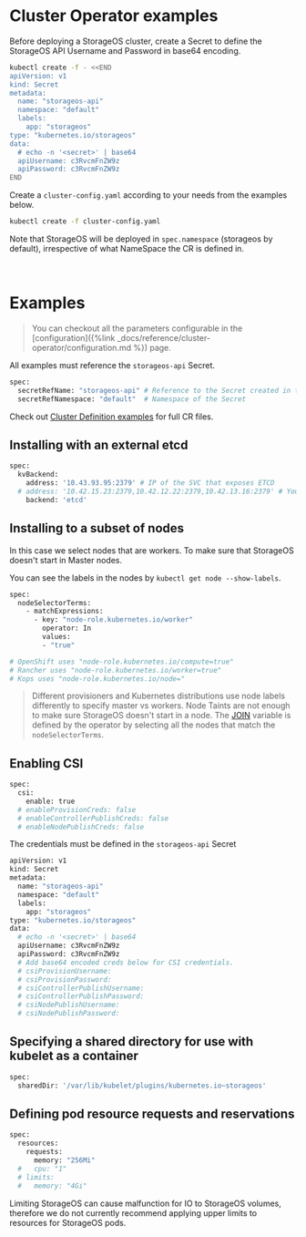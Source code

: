 # Cluster Operator examples

Before deploying a StorageOS cluster, create a Secret to define the StorageOS
API Username and Password in base64 encoding.

```bash
kubectl create -f - <<END
apiVersion: v1
kind: Secret
metadata:
  name: "storageos-api"
  namespace: "default"
  labels:
    app: "storageos"
type: "kubernetes.io/storageos"
data:
  # echo -n '<secret>' | base64
  apiUsername: c3RvcmFnZW9z
  apiPassword: c3RvcmFnZW9z
END
```


Create a `cluster-config.yaml` according to your needs from the examples below.

```bash
kubectl create -f cluster-config.yaml
```

Note that StorageOS will be deployed in `spec.namespace` (storageos by
default), irrespective of what NameSpace the CR is defined in.


&nbsp; <!-- this is a blank line -->

# Examples

> You can checkout all the parameters configurable in the
> [configuration]({%link _docs/reference/cluster-operator/configuration.md %})
> page.

All examples must reference the `storageos-api` Secret.

```bash
spec:
  secretRefName: "storageos-api" # Reference to the Secret created in the previous step
  secretRefNamespace: "default"  # Namespace of the Secret
```

Check out [Cluster Definition
examples](https://github.com/storageos/deploy/tree/master/k8s/deploy-storageos/cluster-operator) for full CR files.

## Installing with an external etcd

```bash
spec:
  kvBackend:
    address: '10.43.93.95:2379' # IP of the SVC that exposes ETCD
  # address: '10.42.15.23:2379,10.42.12.22:2379,10.42.13.16:2379' # You can specify individual IPs of the etcd servers
    backend: 'etcd'
```

## Installing to a subset of nodes

In this case we select nodes that are workers. To make sure that StorageOS doesn't start in Master nodes. 

You can see the labels in the nodes by `kubectl get node --show-labels`.

```bash
spec:
  nodeSelectorTerms:
    - matchExpressions:
      - key: "node-role.kubernetes.io/worker"
        operator: In
        values:
        - "true"

# OpenShift uses "node-role.kubernetes.io/compute=true"
# Rancher uses "node-role.kubernetes.io/worker=true"
# Kops uses "node-role.kubernetes.io/node="
```

> Different provisioners and Kubernetes distributions use node labels
> differently to specify master vs workers. Node Taints are not enough to
> make sure StorageOS doesn't start in a node. The
> [JOIN](https://docs.storageos.com/docs/prerequisites/clusterdiscovery)
> variable is defined by the operator by selecting all the nodes that match the
> `nodeSelectorTerms`.

## Enabling CSI

```bash
spec:
  csi:
    enable: true
  # enableProvisionCreds: false
  # enableControllerPublishCreds: false
  # enableNodePublishCreds: false
```

The credentials must be defined in the `storageos-api` Secret

```bash
apiVersion: v1
kind: Secret
metadata:
  name: "storageos-api"
  namespace: "default"
  labels:
    app: "storageos"
type: "kubernetes.io/storageos"
data:
  # echo -n '<secret>' | base64
  apiUsername: c3RvcmFnZW9z
  apiPassword: c3RvcmFnZW9z
  # Add base64 encoded creds below for CSI credentials.
  # csiProvisionUsername:
  # csiProvisionPassword:
  # csiControllerPublishUsername:
  # csiControllerPublishPassword:
  # csiNodePublishUsername:
  # csiNodePublishPassword:
```

## Specifying a shared directory for use with kubelet as a container

```bash
spec:
  sharedDir: '/var/lib/kubelet/plugins/kubernetes.io~storageos'
```

## Defining pod resource requests and reservations

```bash
spec:
  resources:
    requests:
      memory: "256Mi"
  #   cpu: "1"
  # limits:
  #   memory: "4Gi"
```

Limiting StorageOS can cause malfunction for IO to StorageOS volumes, therefore
we do not currently recommend applying upper limits to resources for StorageOS
pods.

